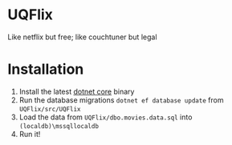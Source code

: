 # UQFlix
Like netflix but free; like couchtuner but legal

# Installation
1. Install the latest [dotnet core](https://www.microsoft.com/net/core) binary
2. Run the database migrations `dotnet ef database update` from `UQFlix/src/UQFlix`
3. Load the data from `UQFlix/dbo.movies.data.sql` into `(localdb)\mssqllocaldb`
4. Run it!
